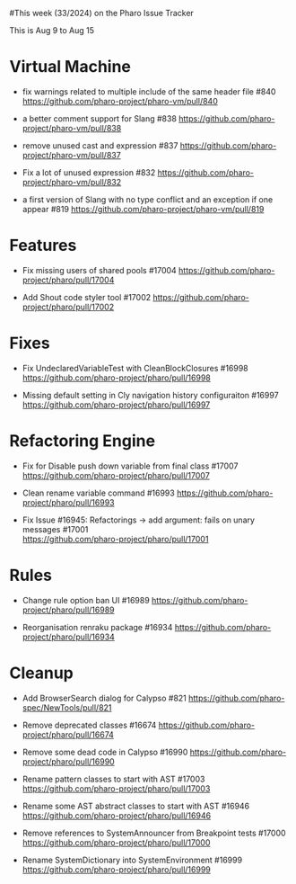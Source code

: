 #This week (33/2024) on the Pharo Issue Tracker

This is Aug 9 to Aug 15


# Virtual Machine

- fix warnings related to multiple include of the same header file #840
	https://github.com/pharo-project/pharo-vm/pull/840
	
- a better comment support for Slang #838
	https://github.com/pharo-project/pharo-vm/pull/838
	
- remove unused cast and expression #837
	https://github.com/pharo-project/pharo-vm/pull/837
	
- Fix a lot of unused expression #832
	https://github.com/pharo-project/pharo-vm/pull/832
	
- a first version of Slang with no type conflict and an exception if one appear #819
	https://github.com/pharo-project/pharo-vm/pull/819

# Features

- Fix missing users of shared pools #17004
	https://github.com/pharo-project/pharo/pull/17004

- Add Shout code styler tool #17002
	https://github.com/pharo-project/pharo/pull/17002
	
# Fixes

- Fix UndeclaredVariableTest with CleanBlockClosures #16998
	https://github.com/pharo-project/pharo/pull/16998
	
- Missing default setting in Cly navigation history configuraiton #16997
	https://github.com/pharo-project/pharo/pull/16997

# Refactoring Engine

- Fix for Disable push down variable from final class #17007
	https://github.com/pharo-project/pharo/pull/17007
	
- Clean rename variable command #16993
	https://github.com/pharo-project/pharo/pull/16993
	
- Fix Issue #16945: Refactorings -> add argument: fails on unary messages #17001	
	https://github.com/pharo-project/pharo/pull/17001
	
# Rules

- Change rule option ban UI #16989
	https://github.com/pharo-project/pharo/pull/16989

- Reorganisation renraku package #16934
	https://github.com/pharo-project/pharo/pull/16934
	
# Cleanup

- Add BrowserSearch dialog for Calypso #821
	https://github.com/pharo-spec/NewTools/pull/821

- Remove deprecated classes #16674
	https://github.com/pharo-project/pharo/pull/16674

- Remove some dead code in Calypso #16990
	https://github.com/pharo-project/pharo/pull/16990

- Rename pattern classes to start with AST #17003
	https://github.com/pharo-project/pharo/pull/17003
	
- Rename some AST abstract classes to start with AST #16946
	https://github.com/pharo-project/pharo/pull/16946
	
- Remove references to SystemAnnouncer from Breakpoint tests #17000
	https://github.com/pharo-project/pharo/pull/17000
	
- Rename SystemDictionary into SystemEnvironment #16999
	https://github.com/pharo-project/pharo/pull/16999